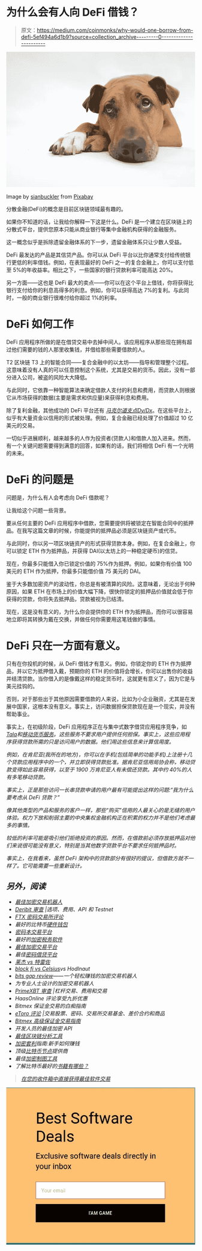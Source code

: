 # 为什么会有人向 DeFi 借钱？

> 原文：<https://medium.com/coinmonks/why-would-one-borrow-from-defi-5ef494a6d1b9?source=collection_archive---------0----------------------->

![](img/be353018e766dae31e793c43f7cdc822.png)

Image by [sianbuckler](https://pixabay.com/users/sianbuckler-4987781/?utm_source=link-attribution&utm_medium=referral&utm_campaign=image&utm_content=2195708) from [Pixabay](https://pixabay.com/?utm_source=link-attribution&utm_medium=referral&utm_campaign=image&utm_content=2195708)

分散金融(DeFi)的概念是目前区块链领域最有趣的。

如果你不知道的话，让我给你解释一下这是什么。DeFi 是一个建立在区块链上的分散式平台，提供您原本只能从商业银行等集中金融机构获得的金融服务。

这一概念似乎是拆除遗留金融体系的下一步，遗留金融体系只让少数人受益。

DeFi 最发达的产品是其信贷产品。你可以从 DeFi 平台以比你通常支付给传统银行更低的利率借钱。例如，在表现最好的 DeFi 之一的复合金融上，你可以支付低至 5%的年收益率。相比之下，一些国家的银行贷款利率可能高达 20%。

另一方面——这也是 DeFi 最大的卖点——你可以在这个平台上借钱，你将获得比银行支付给你的利息高得多的利息。例如，你可以获得高达 7%的复利。与此同时，一般的商业银行很难付给你超过 1%的利率。

# DeFi 如何工作

DeFi 应用程序所做的是在借贷交易中去掉中间人。该应用程序从那些现在拥有超过他们需要的钱的人那里收集钱，并借给那些需要借款的人。

T2 区块链 T3 上的智能合同——复合金融中的以太坊——指导和管理整个过程。这意味着没有人真的可以任意控制这个系统，尤其是交易的货币。因此，没有一部分进入公司，被盗的风险大大降低。

与此同时，它依靠一种智能算法来确定借款人支付的利息和费用，而贷款人则根据它从市场获得的数据(主要是需求和供应量)来获得利息和费用。

除了复利金融，其他成功的 DeFi 平台还有 [*马克尔道*](https://makerdao.com/)[*支点*](https://fulcrum.trade/)[*Dy/Dx*](https://dydx.exchange/)。在这些平台上，似乎有大量资金以信用的形式被处理。例如，复合金融已经处理了价值超过 10 亿美元的交易。

一切似乎进展顺利，越来越多的人作为投资者(贷款人)和借款人加入进来。然而，有一个关键问题需要得到满意的回答，如果有的话，我们将相信 DeFi 有一个光明的未来。

# DeFi 的问题是

问题是，为什么有人会考虑向 DeFi 借款呢？

让我给这个问题一些背景。

要从任何主要的 DeFi 应用程序中借款，您需要提供将被锁定在智能合同中的抵押品。在我写这篇文章的时候，你能提供的抵押品必须是区块链资产或代币。

与此同时，你以另一项区块链资产的形式获得贷款本身。例如，在复合金融上，你可以锁定 ETH 作为抵押品，并获得 DAI(以太坊上的一种稳定硬币)的信贷。

现在，你最多只能借入你已锁定价值的 75%作为抵押。例如，如果你有价值 100 美元的 ETH 作为抵押，你最多只能借价值 75 美元的 DAI。

鉴于大多数加密资产的波动性，你总是有被清算的风险。这意味着，无论出于何种原因，如果 ETH 在市场上的价值大幅下降，很快你锁定的抵押品价值就会低于你获得的贷款，你将失去抵押品，贷款被视为已结清。

现在，这是没有意义的，为什么你会提供你的 ETH 作为抵押品，而你可以很容易地立即将其转换为戴在交换，并做任何你需要用这笔钱做的事情。

# DeFi 只在一方面有意义。

只有在你投机的时候，从 DeFi 借钱才有意义。例如，你锁定你的 ETH 作为抵押品，并以它为抵押借入戴，预期你的 ETH 的价值将会增长，你可以出售你的收益并结清贷款。当你借入的是像戴这样的稳定货币时，这就更有意义了，因为它是与美元挂钩的。

否则，对于那些出于其他原因需要借款的人来说，比如为小企业融资，尤其是在发展中国家，这根本没有意义。事实上，访问数据担保贷款现在是一个现实，并没有帮助事业。

事实上，在初级阶段，DeFi 应用程序正在与集中式数字借贷应用程序竞争，如[](https://branch.co.ke/)*[*Tala*](https://tala.co.ke/about/)和[移动货币服务](https://www.safaricom.co.ke/personal/m-pesa/do-more-with-m-pesa/loans-and-savings#:~:text=M%2DShwari%20is%20a%20paperless,or%20fill%20out%20any%20forms.)。这些服务不要求用户提供任何担保。事实上，这些应用程序获得贷款所需的只是访问用户的数据。他们用这些信息来计算信用度。*

*例如，在肯尼亚(我所在的地方)，你可以在手机(包括简单的功能手机)上注册十几个贷款应用程序中的一个，并立即获得贷款批准。据肯尼亚信用局协会称，移动贷款变得如此容易获得，以至于 1900 万肯尼亚人有未偿还贷款。其中约 40%的人有多笔移动贷款。*

*事实上，正是那些访问一长串贷款申请的用户最有可能提出这样的问题:“我为什么要考虑从 DeFi 贷款？”*

*像其他类型的产品和服务的客户一样，那些“购买”信用的人最关心的是无缝的用户体验。权力下放和削弱主要的中央集权金融机构正在积累的权力并不是他们考虑最多的事情。*

*较低的利率可能是吸引他们拒绝投资的原因。然而，在借款前必须存放抵押品对他们来说很可能没有意义，特别是当其他数字贷款平台不要求任何抵押品时。*

*事实上，在我看来，虽然 DeFi 架构中的贷款部分有很好的提议，但借款方就不一样了。它可能需要一些重新设计。*

## *另外，阅读*

*   *[最佳加密交易机器人](/coinmonks/whats-the-best-crypto-trading-bot-in-2020-top-8-bitcoin-trading-bot-c16adeb13317)*
*   *[Deribit 审查](/coinmonks/deribit-review-options-fees-apis-and-testnet-2ca16c4bbdb2) |选项、费用、API 和 Testnet*
*   *[FTX 密码交易所评论](/coinmonks/ftx-crypto-exchange-review-53664ac1198f)*
*   *最好的比特币[硬件钱包](/coinmonks/the-best-cryptocurrency-hardware-wallets-of-2020-e28b1c124069?source=friends_link&sk=324dd9ff8556ab578d71e7ad7658ad7c)*
*   *[密码本交易平台](/coinmonks/top-10-crypto-copy-trading-platforms-for-beginners-d0c37c7d698c)*
*   *最好的[加密税务软件](/coinmonks/best-crypto-tax-tool-for-my-money-72d4b430816b)*
*   *[最佳加密交易平台](/coinmonks/the-best-crypto-trading-platforms-in-2020-the-definitive-guide-updated-c72f8b874555)*
*   *最佳[密码借贷平台](/coinmonks/top-5-crypto-lending-platforms-in-2020-that-you-need-to-know-a1b675cec3fa)*
*   *[莱杰 vs 特雷佐](/coinmonks/ledger-vs-trezor-best-hardware-wallet-to-secure-cryptocurrency-22c7a3fd391e)*
*   *[block fi vs Celsius](/coinmonks/blockfi-vs-celsius-vs-hodlnaut-8a1cc8c26630)vs Hodlnaut*
*   *[bits gap review](/coinmonks/bitsgap-review-a-crypto-trading-bot-that-makes-easy-money-a5d88a336df2)——一个轻松赚钱的加密交易机器人*
*   *为专业人士设计的加密交易机器人*
*   *[PrimeXBT 审查](/coinmonks/primexbt-review-88e0815be858) |杠杆交易、费用和交易*
*   *HaasOnline 评论享受九折优惠*
*   *Bitmex 保证金交易的白痴指南*
*   *[eToro 评论](/coinmonks/etoro-review-78807ddeb33c) |交易股票、密码、交易所交易基金、差价合约和商品*
*   *[Bitmex 高级保证金交易指南](/coinmonks/bitmex-advanced-margin-trading-guide-2270c195ce25?source=friends_link&sk=1d986cca731f5084b9a2db4a4bc4a7ad)*
*   *开发人员的最佳加密 API*
*   *[最佳区块链分析工具](https://bitquery.io/blog/best-blockchain-analysis-tools-and-software)*
*   *[加密套利](/coinmonks/crypto-arbitrage-guide-how-to-make-money-as-a-beginner-62bfe5c868f6)指南:新手如何赚钱*
*   *顶级[比特币节点](https://blog.coincodecap.com/bitcoin-node-solutions)提供商*
*   *最佳[加密制图工具](/coinmonks/what-are-the-best-charting-platforms-for-cryptocurrency-trading-85aade584d80)*
*   *了解比特币最好的[书籍有哪些？](/coinmonks/what-are-the-best-books-to-learn-bitcoin-409aeb9aff4b)*

> *[在您的收件箱中直接获得最佳软件交易](https://coincodecap.com?utm_source=coinmonks)*

*[![](img/160ce73bd06d46c2250251e7d5969f9d.png)](https://coincodecap.com?utm_source=coinmonks)*